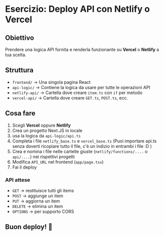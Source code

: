 # Esercizio: Deploy API con Netlify o Vercel

## Obiettivo
Prendere una logica API fornita e renderla funzionante su **Vercel** o **Netlify** a tua scelta.

## Struttura
- `frontend/` → Una singola pagina React
- `api-logic/` → Contiene la logica da usare per tutte le operazioni API
- `netlify-api/` → Cartella dove creare `item.ts` con `if` per metodo
- `vercel-api/` → Cartella dove creare `GET.ts`, `POST.ts`, ecc.

## Cosa fare
1. Scegli **Vercel** oppure **Netlify**
2. Crea un progetto Next.JS in locale
3. usa la logica da `api-logic/api.ts` 
4. Completa i file `netlify_base.ts` e `vercel_base.ts` (Puoi importare api.ts senza doverti ricopiare tutto il file, c'è un indizio in entrambi i file :D )
5. Crea e nomina i file nelle cartelle giuste (`netlify/functions/....` o `api/....`) nei rispettivi progetti 
6. Modifica `API_URL` nel frontend (`app/page.tsx`)
7. Fai il deploy

### API attese
- `GET`    → restituisce tutti gli items
- `POST`   → aggiunge un item
- `PUT`    → aggiorna un item
- `DELETE` → elimina un item
- `OPTIONS` → per supporto CORS

## Buon deploy! 🚀
